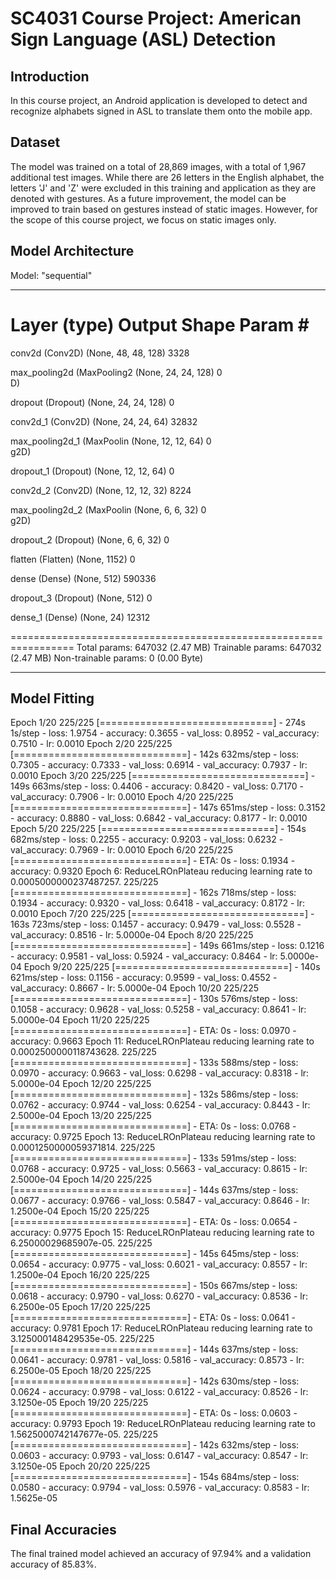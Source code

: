 # SC4031 Course Project: American Sign Language (ASL) Detection
## Introduction
In this course project, an Android application is developed to detect and recognize alphabets signed in ASL to translate them onto the mobile app.

## Dataset
The model was trained on a total of 28,869 images, with a total of 1,967 additional test images. While there are 26 letters in the English alphabet, the letters 'J' and 'Z' were excluded in this training and application as they are denoted with gestures. As a future improvement, the model can be improved to train based on gestures instead of static images. However, for the scope of this course project, we focus on static images only.

## Model Architecture
Model: "sequential"
_________________________________________________________________
 Layer (type)                Output Shape              Param #   
=================================================================
 conv2d (Conv2D)             (None, 48, 48, 128)       3328      
                                                                 
 max_pooling2d (MaxPooling2  (None, 24, 24, 128)       0         
 D)                                                              
                                                                 
 dropout (Dropout)           (None, 24, 24, 128)       0         
                                                                 
 conv2d_1 (Conv2D)           (None, 24, 24, 64)        32832     
                                                                 
 max_pooling2d_1 (MaxPoolin  (None, 12, 12, 64)        0         
 g2D)                                                            
                                                                 
 dropout_1 (Dropout)         (None, 12, 12, 64)        0         
                                                                 
 conv2d_2 (Conv2D)           (None, 12, 12, 32)        8224      
                                                                 
 max_pooling2d_2 (MaxPoolin  (None, 6, 6, 32)          0         
 g2D)                                                            
                                                                 
 dropout_2 (Dropout)         (None, 6, 6, 32)          0         
                                                                 
 flatten (Flatten)           (None, 1152)              0         
                                                                 
 dense (Dense)               (None, 512)               590336    
                                                                 
 dropout_3 (Dropout)         (None, 512)               0         
                                                                 
 dense_1 (Dense)             (None, 24)                12312     
                                                                 
=================================================================
Total params: 647032 (2.47 MB)
Trainable params: 647032 (2.47 MB)
Non-trainable params: 0 (0.00 Byte)
_________________________________________________________________


## Model Fitting
Epoch 1/20
225/225 [==============================] - 274s 1s/step - loss: 1.9754 - accuracy: 0.3655 - val_loss: 0.8952 - val_accuracy: 0.7510 - lr: 0.0010
Epoch 2/20
225/225 [==============================] - 142s 632ms/step - loss: 0.7305 - accuracy: 0.7333 - val_loss: 0.6914 - val_accuracy: 0.7937 - lr: 0.0010
Epoch 3/20
225/225 [==============================] - 149s 663ms/step - loss: 0.4406 - accuracy: 0.8420 - val_loss: 0.7170 - val_accuracy: 0.7906 - lr: 0.0010
Epoch 4/20
225/225 [==============================] - 147s 651ms/step - loss: 0.3152 - accuracy: 0.8880 - val_loss: 0.6842 - val_accuracy: 0.8177 - lr: 0.0010
Epoch 5/20
225/225 [==============================] - 154s 682ms/step - loss: 0.2255 - accuracy: 0.9203 - val_loss: 0.6232 - val_accuracy: 0.7969 - lr: 0.0010
Epoch 6/20
225/225 [==============================] - ETA: 0s - loss: 0.1934 - accuracy: 0.9320
Epoch 6: ReduceLROnPlateau reducing learning rate to 0.0005000000237487257.
225/225 [==============================] - 162s 718ms/step - loss: 0.1934 - accuracy: 0.9320 - val_loss: 0.6418 - val_accuracy: 0.8172 - lr: 0.0010
Epoch 7/20
225/225 [==============================] - 163s 723ms/step - loss: 0.1457 - accuracy: 0.9479 - val_loss: 0.5528 - val_accuracy: 0.8516 - lr: 5.0000e-04
Epoch 8/20
225/225 [==============================] - 149s 661ms/step - loss: 0.1216 - accuracy: 0.9581 - val_loss: 0.5924 - val_accuracy: 0.8464 - lr: 5.0000e-04
Epoch 9/20
225/225 [==============================] - 140s 621ms/step - loss: 0.1156 - accuracy: 0.9599 - val_loss: 0.4552 - val_accuracy: 0.8667 - lr: 5.0000e-04
Epoch 10/20
225/225 [==============================] - 130s 576ms/step - loss: 0.1058 - accuracy: 0.9628 - val_loss: 0.5258 - val_accuracy: 0.8641 - lr: 5.0000e-04
Epoch 11/20
225/225 [==============================] - ETA: 0s - loss: 0.0970 - accuracy: 0.9663
Epoch 11: ReduceLROnPlateau reducing learning rate to 0.0002500000118743628.
225/225 [==============================] - 133s 588ms/step - loss: 0.0970 - accuracy: 0.9663 - val_loss: 0.6298 - val_accuracy: 0.8318 - lr: 5.0000e-04
Epoch 12/20
225/225 [==============================] - 132s 586ms/step - loss: 0.0762 - accuracy: 0.9744 - val_loss: 0.6254 - val_accuracy: 0.8443 - lr: 2.5000e-04
Epoch 13/20
225/225 [==============================] - ETA: 0s - loss: 0.0768 - accuracy: 0.9725
Epoch 13: ReduceLROnPlateau reducing learning rate to 0.0001250000059371814.
225/225 [==============================] - 133s 591ms/step - loss: 0.0768 - accuracy: 0.9725 - val_loss: 0.5663 - val_accuracy: 0.8615 - lr: 2.5000e-04
Epoch 14/20
225/225 [==============================] - 144s 637ms/step - loss: 0.0677 - accuracy: 0.9766 - val_loss: 0.5847 - val_accuracy: 0.8646 - lr: 1.2500e-04
Epoch 15/20
225/225 [==============================] - ETA: 0s - loss: 0.0654 - accuracy: 0.9775
Epoch 15: ReduceLROnPlateau reducing learning rate to 6.25000029685907e-05.
225/225 [==============================] - 145s 645ms/step - loss: 0.0654 - accuracy: 0.9775 - val_loss: 0.6021 - val_accuracy: 0.8557 - lr: 1.2500e-04
Epoch 16/20
225/225 [==============================] - 150s 667ms/step - loss: 0.0618 - accuracy: 0.9790 - val_loss: 0.6270 - val_accuracy: 0.8536 - lr: 6.2500e-05
Epoch 17/20
225/225 [==============================] - ETA: 0s - loss: 0.0641 - accuracy: 0.9781
Epoch 17: ReduceLROnPlateau reducing learning rate to 3.125000148429535e-05.
225/225 [==============================] - 144s 637ms/step - loss: 0.0641 - accuracy: 0.9781 - val_loss: 0.5816 - val_accuracy: 0.8573 - lr: 6.2500e-05
Epoch 18/20
225/225 [==============================] - 142s 630ms/step - loss: 0.0624 - accuracy: 0.9798 - val_loss: 0.6122 - val_accuracy: 0.8526 - lr: 3.1250e-05
Epoch 19/20
225/225 [==============================] - ETA: 0s - loss: 0.0603 - accuracy: 0.9793
Epoch 19: ReduceLROnPlateau reducing learning rate to 1.5625000742147677e-05.
225/225 [==============================] - 142s 632ms/step - loss: 0.0603 - accuracy: 0.9793 - val_loss: 0.6147 - val_accuracy: 0.8547 - lr: 3.1250e-05
Epoch 20/20
225/225 [==============================] - 154s 684ms/step - loss: 0.0580 - accuracy: 0.9794 - val_loss: 0.5976 - val_accuracy: 0.8583 - lr: 1.5625e-05

## Final Accuracies
The final trained model achieved an accuracy of 97.94% and a validation accuracy of 85.83%. 